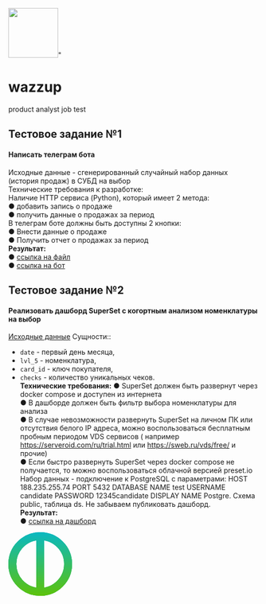 <img src ="https://evilcoder.ru/wp-content/uploads/2017/09/TelegramMessenger.png" width=100>"

# wazzup  
product analyst job test  
## Тестовое задание №1   
#### Написать телеграм бота  
Исходные данные - сгенерированный случайный набор данных (история продаж) в
СУБД на выбор  
Технические требования к разработке:  
Наличие HTTP сервиса (Python), который имеет 2 метода:  
● добавить запись о продаже  
● получить данные о продажах за период  
В телеграм боте должны быть доступны 2 кнопки:  
● Внести данные о продаже  
● Получить отчет о продажах за период  
**Результат:**  
● [ссылка на файл](https://github.com/moseevaevgeniya/wazzup/blob/d2ef061b1901ac6308655b4d89f3a91853c3ba13/wizzard.ipynb)  
● [ссылка на бот](https://t.me/testwizzart_bot)

## Тестовое задание №2
#### Реализовать дашборд SuperSet с когортным анализом номенклатуры на выбор
[Исходные данные](https://drive.google.com/file/d/1bTCKuOnHLtRq-x3Oxxxe0YuLIM8wY-vZ/view?usp=sharing)
Сущности:: 
- `date` - первый день месяца,  
-  `lvl_5` - номенклатура,  
-   `card_id` - ключ покупателя,   
-   `checks` - количество уникальных чеков.  
**Технические требования:**
● SuperSet должен быть развернут через docker compose и доступен из интернета  
● В дашборде должен быть фильтр выбора номенклатуры для анализа  
● В случае невозможности развернуть SuperSet на личном ПК или отсутствия
белого IP адреса, можно воспользоваться бесплатным пробным периодом VDS
сервисов ( например https://serveroid.com/ru/trial.html или
https://sweb.ru/vds/free/ и прочие)  
● Если быстро развернуть SuperSet через docker compose не получается, то
можно воспользоваться облачной версией preset.io Набор данных -
подключение к PostgreSQL с параметрами: HOST 188.235.255.74 PORT 5432
DATABASE NAME test USERNAME candidate PASSWORD 12345candidate
DISPLAY NAME Postgre. Схема public, таблица ds.
Не забываем публиковать
дашборд.   
**Результат:**  
● [ссылка на дашборд](https://d28e6176.us1a.app.preset.io/superset/dashboard/8/?native_filters_key=DDLmTZHcUz-x-0l2r-m-tPQIW48zpeAWhN7QbVMT1_GAhGDuDaZF0fuPJpr13v-g)

<main>
  <svg class="lp" viewBox="0 0 128 128" width="128px" height="128px" xmlns="http://www.w3.org/2000/svg">
    <defs>
      <linearGradient id="grad1" x1="0" y1="0" x2="0" y2="1">
        <stop offset="0%" stop-color="#000" />
        <stop offset="100%" stop-color="#fff" />
      </linearGradient>
      <mask id="mask1">
        <rect x="0" y="0" width="128" height="128" fill="url(#grad1)" />
      </mask>
    </defs>
    <g fill="none" stroke-linecap="round" stroke-width="16">
      <circle class="lp__ring" r="56" cx="64" cy="64" stroke="#ddd" />
      <g stroke="hsl(183,90%,40%)">
        <polyline class="lp__fall-line" points="64,8 64,120" />
        <polyline class="lp__fall-line lp__fall-line--delay1" points="64,8 64,120" />
        <polyline class="lp__fall-line lp__fall-line--delay2" points="64,8 64,120" />
        <polyline class="lp__fall-line lp__fall-line--delay3" points="64,8 64,120" />
        <polyline class="lp__fall-line lp__fall-line--delay4" points="64,8 64,120" />
        <circle class="lp__drops" r="56" cx="64" cy="64" transform="rotate(90,64,64)" />
        <circle class="lp__worm" r="56" cx="64" cy="64" transform="rotate(-90,64,64)" />
      </g>
      <g stroke="hsl(93,90%,40%)" mask="url(#mask1)">
        <polyline class="lp__fall-line" points="64,8 64,120" />
        <polyline class="lp__fall-line lp__fall-line--delay1" points="64,8 64,120" />
        <polyline class="lp__fall-line lp__fall-line--delay2" points="64,8 64,120" />
        <polyline class="lp__fall-line lp__fall-line--delay3" points="64,8 64,120" />
        <polyline class="lp__fall-line lp__fall-line--delay4" points="64,8 64,120" />
        <circle class="lp__drops" r="56" cx="64" cy="64" transform="rotate(90,64,64)" />
        <circle class="lp__worm" r="56" cx="64" cy="64" transform="rotate(-90,64,64)" />
      </g>
    </g>
  </svg>
</main>
